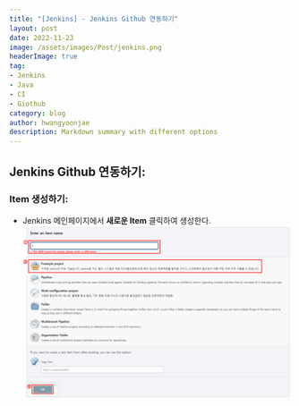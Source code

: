 ```yaml
---
title: "[Jenkins] - Jenkins Github 연동하기"
layout: post
date: 2022-11-23
image: /assets/images/Post/jenkins.png
headerImage: true
tag:
- Jenkins
- Java
- CI
- Giothub
category: blog
author: hwangyoonjae
description: Markdown summary with different options
---
```


## Jenkins Github 연동하기:
### Item 생성하기:
- Jenkins 메인페이지에서 **새로운 Item** 클릭하여 생성한다.
[![텍스트](/assets/images/Jenkins/Item%20%EC%83%9D%EC%84%B1%ED%99%94%EB%A9%B4.PNG)](/assets/images/Jenkins/Item%20%EC%83%9D%EC%84%B1%ED%99%94%EB%A9%B4.PNG)